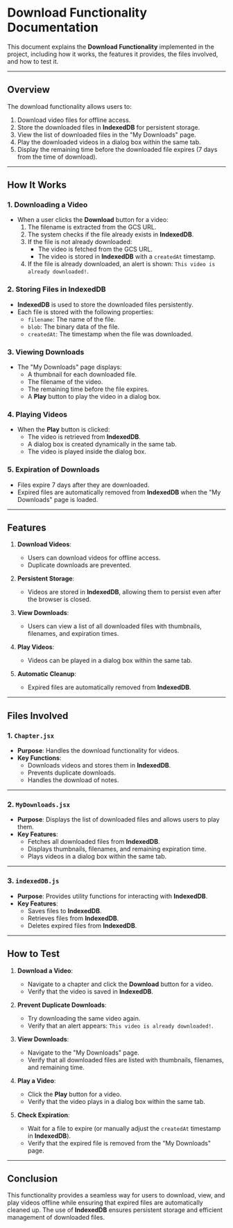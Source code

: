 # Download Functionality Documentation

This document explains the **Download Functionality** implemented in the project, including how it works, the features it provides, the files involved, and how to test it.

---

## **Overview**

The download functionality allows users to:
1. Download video files for offline access.
2. Store the downloaded files in **IndexedDB** for persistent storage.
3. View the list of downloaded files in the "My Downloads" page.
4. Play the downloaded videos in a dialog box within the same tab.
5. Display the remaining time before the downloaded file expires (7 days from the time of download).

---

## **How It Works**

### **1. Downloading a Video**
- When a user clicks the **Download** button for a video:
  1. The filename is extracted from the GCS URL.
  2. The system checks if the file already exists in **IndexedDB**.
  3. If the file is not already downloaded:
     - The video is fetched from the GCS URL.
     - The video is stored in **IndexedDB** with a `createdAt` timestamp.
  4. If the file is already downloaded, an alert is shown: `This video is already downloaded!`.

### **2. Storing Files in IndexedDB**
- **IndexedDB** is used to store the downloaded files persistently.
- Each file is stored with the following properties:
  - `filename`: The name of the file.
  - `blob`: The binary data of the file.
  - `createdAt`: The timestamp when the file was downloaded.

### **3. Viewing Downloads**
- The "My Downloads" page displays:
  - A thumbnail for each downloaded file.
  - The filename of the video.
  - The remaining time before the file expires.
  - A **Play** button to play the video in a dialog box.

### **4. Playing Videos**
- When the **Play** button is clicked:
  - The video is retrieved from **IndexedDB**.
  - A dialog box is created dynamically in the same tab.
  - The video is played inside the dialog box.

### **5. Expiration of Downloads**
- Files expire 7 days after they are downloaded.
- Expired files are automatically removed from **IndexedDB** when the "My Downloads" page is loaded.

---

## **Features**

1. **Download Videos**:
   - Users can download videos for offline access.
   - Duplicate downloads are prevented.

2. **Persistent Storage**:
   - Videos are stored in **IndexedDB**, allowing them to persist even after the browser is closed.

3. **View Downloads**:
   - Users can view a list of all downloaded files with thumbnails, filenames, and expiration times.

4. **Play Videos**:
   - Videos can be played in a dialog box within the same tab.

5. **Automatic Cleanup**:
   - Expired files are automatically removed from **IndexedDB**.

---

## **Files Involved**

### **1. `Chapter.jsx`**
- **Purpose**: Handles the download functionality for videos.
- **Key Functions**:
  - Downloads videos and stores them in **IndexedDB**.
  - Prevents duplicate downloads.
  - Handles the download of notes.

---

### **2. `MyDownloads.jsx`**
- **Purpose**: Displays the list of downloaded files and allows users to play them.
- **Key Features**:
  - Fetches all downloaded files from **IndexedDB**.
  - Displays thumbnails, filenames, and remaining expiration time.
  - Plays videos in a dialog box within the same tab.

---

### **3. `indexedDB.js`**
- **Purpose**: Provides utility functions for interacting with **IndexedDB**.
- **Key Features**:
  - Saves files to **IndexedDB**.
  - Retrieves files from **IndexedDB**.
  - Deletes expired files from **IndexedDB**.

---

## **How to Test**

1. **Download a Video**:
   - Navigate to a chapter and click the **Download** button for a video.
   - Verify that the video is saved in **IndexedDB**.

2. **Prevent Duplicate Downloads**:
   - Try downloading the same video again.
   - Verify that an alert appears: `This video is already downloaded!`.

3. **View Downloads**:
   - Navigate to the "My Downloads" page.
   - Verify that all downloaded files are listed with thumbnails, filenames, and remaining time.

4. **Play a Video**:
   - Click the **Play** button for a video.
   - Verify that the video plays in a dialog box within the same tab.

5. **Check Expiration**:
   - Wait for a file to expire (or manually adjust the `createdAt` timestamp in **IndexedDB**).
   - Verify that the expired file is removed from the "My Downloads" page.

---

## **Conclusion**

This functionality provides a seamless way for users to download, view, and play videos offline while ensuring that expired files are automatically cleaned up. The use of **IndexedDB** ensures persistent storage and efficient management of downloaded files.